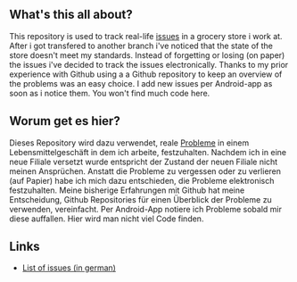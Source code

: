## What's this all about?

This repository is used to track real-life [issues](https://github.com/Chelyocarpus/Waldhofstr/issues) in a grocery store i work at.
After i got transfered to another branch i've noticed that the state of the store doesn't meet my standards. Instead of forgetting or losing (on paper) the issues i've decided to track the issues electronically. Thanks to my prior experience with Github using a a Github repository to keep an overview of the problems was an easy choice. I add new issues per Android-app as soon as i notice them. You won't find much code here.

## Worum get es hier?

Dieses Repository wird dazu verwendet, reale [Probleme](https://github.com/Chelyocarpus/Waldhofstr/issues) in einem Lebensmittelgeschäft in dem ich arbeite, festzuhalten.
Nachdem ich in eine neue Filiale versetzt wurde entspricht der Zustand der neuen Filiale nicht meinen Ansprüchen. Anstatt die Probleme zu vergessen oder zu verlieren (auf Papier) habe ich mich dazu entschieden, die Probleme elektronisch festzuhalten. Meine bisherige Erfahrungen mit Github hat meine Entscheidung, Github Repositories für einen Überblick der Probleme zu verwenden, vereinfacht. Per Android-App notiere ich Probleme sobald mir diese auffallen. Hier wird man nicht viel Code finden.

## Links

 * [List of issues (in german)](https://github.com/Chelyocarpus/Waldhofstr/issues)
